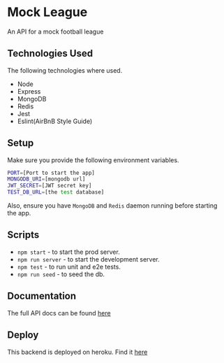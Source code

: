# Mock League

An API for a mock football league

## Technologies Used

The following technologies where used.

- Node
- Express
- MongoDB
- Redis
- Jest
- Eslint(AirBnB Style Guide)

## Setup

Make sure you provide the following environment variables.

```sh
PORT=[Port to start the app]
MONGODB_URI=[mongodb url]
JWT_SECRET=[JWT secret key]
TEST_DB_URL=[the test database]
```

Also, ensure you have `MongoDB` and `Redis` daemon running before starting the app.

## Scripts

- `npm start` - to start the prod server.
- `npm run server` - to start the development server.
- `npm test` - to run unit and e2e tests.
- `npm run seed` - to seed the db.

## Documentation

The full API docs can be found [here](https://documenter.getpostman.com/view/6495381/SWE6aHtB)

## Deploy

This backend is deployed on heroku. Find it [here](https://mock-fl.herokuapp.com/)